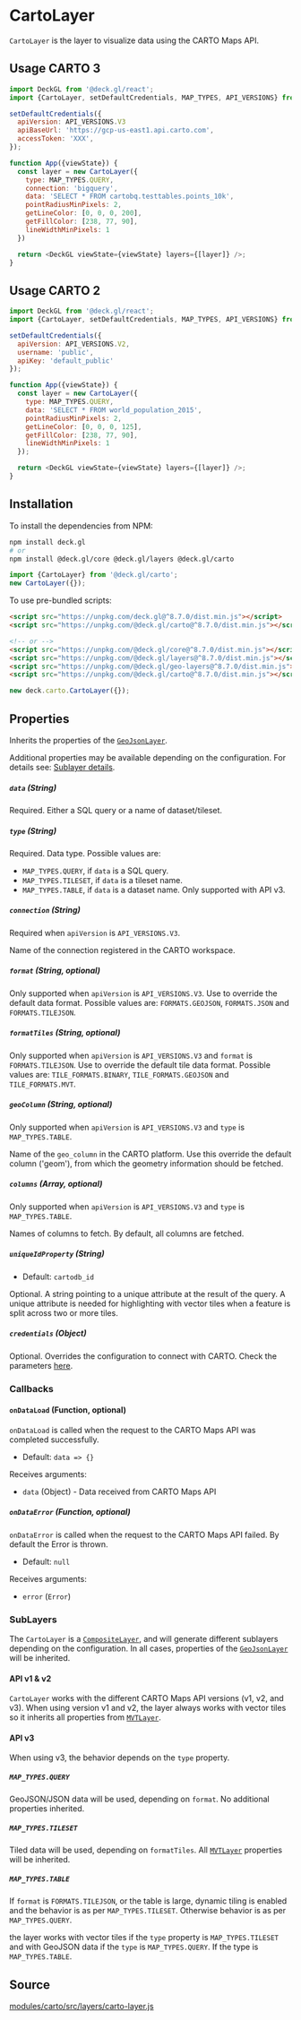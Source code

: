 # CartoLayer

`CartoLayer` is the layer to visualize data using the CARTO Maps API.

## Usage CARTO 3

```js
import DeckGL from '@deck.gl/react';
import {CartoLayer, setDefaultCredentials, MAP_TYPES, API_VERSIONS} from '@deck.gl/carto';

setDefaultCredentials({
  apiVersion: API_VERSIONS.V3
  apiBaseUrl: 'https://gcp-us-east1.api.carto.com',
  accessToken: 'XXX',
});

function App({viewState}) {
  const layer = new CartoLayer({
    type: MAP_TYPES.QUERY,
    connection: 'bigquery',
    data: 'SELECT * FROM cartobq.testtables.points_10k',
    pointRadiusMinPixels: 2,
    getLineColor: [0, 0, 0, 200],
    getFillColor: [238, 77, 90],
    lineWidthMinPixels: 1
  })

  return <DeckGL viewState={viewState} layers={[layer]} />;
}
```

## Usage CARTO 2

```js
import DeckGL from '@deck.gl/react';
import {CartoLayer, setDefaultCredentials, MAP_TYPES, API_VERSIONS} from '@deck.gl/carto';

setDefaultCredentials({
  apiVersion: API_VERSIONS.V2,
  username: 'public',
  apiKey: 'default_public'
});

function App({viewState}) {
  const layer = new CartoLayer({
    type: MAP_TYPES.QUERY,
    data: 'SELECT * FROM world_population_2015',
    pointRadiusMinPixels: 2,
    getLineColor: [0, 0, 0, 125],
    getFillColor: [238, 77, 90],
    lineWidthMinPixels: 1
  });

  return <DeckGL viewState={viewState} layers={[layer]} />;
}
```

## Installation

To install the dependencies from NPM:

```bash
npm install deck.gl
# or
npm install @deck.gl/core @deck.gl/layers @deck.gl/carto
```

```js
import {CartoLayer} from '@deck.gl/carto';
new CartoLayer({});
```

To use pre-bundled scripts:

```html
<script src="https://unpkg.com/deck.gl@^8.7.0/dist.min.js"></script>
<script src="https://unpkg.com/@deck.gl/carto@^8.7.0/dist.min.js"></script>

<!-- or -->
<script src="https://unpkg.com/@deck.gl/core@^8.7.0/dist.min.js"></script>
<script src="https://unpkg.com/@deck.gl/layers@^8.7.0/dist.min.js"></script>
<script src="https://unpkg.com/@deck.gl/geo-layers@^8.7.0/dist.min.js"></script>
<script src="https://unpkg.com/@deck.gl/carto@^8.7.0/dist.min.js"></script>
```

```js
new deck.carto.CartoLayer({});
```

## Properties

Inherits the properties of the [`GeoJsonLayer`](/docs/api-reference/layers/geojson-layer.md).

Additional properties may be available depending on the configuration. For details see: [Sublayer details](/docs/api-reference/carto/carto-layer#sublayer-details).

##### `data` (String)

Required. Either a SQL query or a name of dataset/tileset.

##### `type` (String)

Required. Data type. Possible values are:

- `MAP_TYPES.QUERY`, if `data` is a SQL query.
- `MAP_TYPES.TILESET`, if `data` is a tileset name.
- `MAP_TYPES.TABLE`, if `data` is a dataset name. Only supported with API v3.

##### `connection` (String)

Required when `apiVersion` is `API_VERSIONS.V3`.

Name of the connection registered in the CARTO workspace.

##### `format` (String, optional)

Only supported when `apiVersion` is `API_VERSIONS.V3`. Use to override the default data format. Possible values are: `FORMATS.GEOJSON`, `FORMATS.JSON` and `FORMATS.TILEJSON`. 

##### `formatTiles` (String, optional)

Only supported when `apiVersion` is `API_VERSIONS.V3` and `format` is `FORMATS.TILEJSON`. Use to override the default tile data format. Possible values are: `TILE_FORMATS.BINARY`, `TILE_FORMATS.GEOJSON` and `TILE_FORMATS.MVT`.

##### `geoColumn` (String, optional)

Only supported when `apiVersion` is `API_VERSIONS.V3` and `type` is `MAP_TYPES.TABLE`.

Name of the `geo_column` in the CARTO platform. Use this override the default column ('geom'), from which the geometry information should be fetched.

##### `columns` (Array, optional)

Only supported when `apiVersion` is `API_VERSIONS.V3` and `type` is `MAP_TYPES.TABLE`.

Names of columns to fetch. By default, all columns are fetched.

##### `uniqueIdProperty` (String)

- Default: `cartodb_id`

Optional. A string pointing to a unique attribute at the result of the query. A unique attribute is needed for highlighting with vector tiles when a feature is split across two or more tiles.

##### `credentials` (Object)

Optional. Overrides the configuration to connect with CARTO. Check the parameters [here](overview#carto-credentials).

### Callbacks

#### `onDataLoad` (Function, optional)

`onDataLoad` is called when the request to the CARTO Maps API was completed successfully.

- Default: `data => {}`

Receives arguments:

- `data` (Object) - Data received from CARTO Maps API

##### `onDataError` (Function, optional)

`onDataError` is called when the request to the CARTO Maps API failed. By default the Error is thrown.

- Default: `null`

Receives arguments:

- `error` (`Error`)

### SubLayers

The `CartoLayer` is a [`CompositeLayer`](/docs/api-reference/core/composite-layer.md), and will generate different sublayers depending on the configuration. In all cases, properties of the [`GeoJsonLayer`](/docs/api-reference/layers/geojson-layer.md) will be inherited.

#### API v1 & v2

`CartoLayer` works with the different CARTO Maps API versions (v1, v2, and v3). When using version v1 and v2, the layer always works with vector tiles so it inherits all properties from [`MVTLayer`](/docs/api-reference/geo-layers/mvt-layer.md).

#### API v3

When using v3, the behavior depends on the `type` property.

##### `MAP_TYPES.QUERY`

GeoJSON/JSON data will be used, depending on `format`. No additional properties inherited.

##### `MAP_TYPES.TILESET`

Tiled data will be used, depending on `formatTiles`. All [`MVTLayer`](/docs/api-reference/geo-layers/mvt-layer.md) properties will be inherited.

##### `MAP_TYPES.TABLE`

If `format` is `FORMATS.TILEJSON`, or the table is large, dynamic tiling is enabled and the behavior is as per `MAP_TYPES.TILESET`. Otherwise behavior is as per `MAP_TYPES.QUERY`.

the layer works with vector tiles if the `type` property is `MAP_TYPES.TILESET` and with GeoJSON data if the `type` is `MAP_TYPES.QUERY`. If the type is `MAP_TYPES.TABLE`.

## Source

[modules/carto/src/layers/carto-layer.js](https://github.com/visgl/deck.gl/tree/master/modules/carto/src/layers/carto-layer.js)
